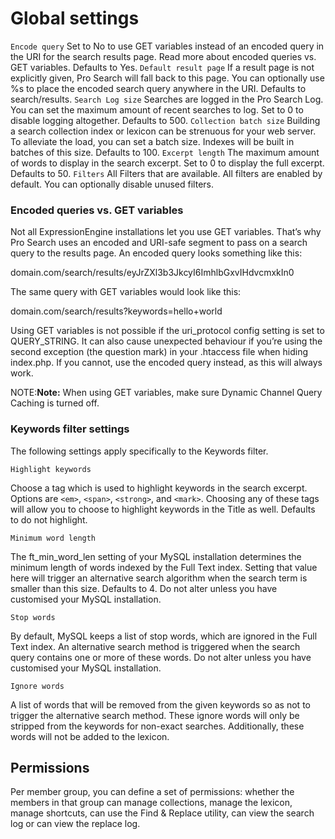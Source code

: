 <!--
    This source file is part of the open source project
    ExpressionEngine User Guide (https://github.com/ExpressionEngine/ExpressionEngine-User-Guide)

    @link      https://expressionengine.com/
    @copyright Copyright (c) 2003-2020, Packet Tide, LLC (https://packettide.com)
    @license   https://expressionengine.com/license Licensed under Apache License, Version 2.0
-->
# Global settings

`Encode query`
    Set to No to use GET variables instead of an encoded query in the URI for the search results page. Read more about encoded queries vs. GET variables. Defaults to Yes.
`Default result page`
    If a result page is not explicitly given, Pro Search will fall back to this page. You can optionally use %s to place the encoded search query anywhere in the URI. Defaults to search/results.
`Search Log size`
    Searches are logged in the Pro Search Log. You can set the maximum amount of recent searches to log. Set to 0 to disable logging altogether. Defaults to 500.
`Collection batch size`
    Building a search collection index or lexicon can be strenuous for your web server. To alleviate the load, you can set a batch size. Indexes will be built in batches of this size. Defaults to 100.
`Excerpt length`
    The maximum amount of words to display in the search excerpt. Set to 0 to display the full excerpt. Defaults to 50.
`Filters`
    All Filters that are available. All filters are enabled by default. You can optionally disable unused filters.

### Encoded queries vs. GET variables

Not all ExpressionEngine installations let you use GET variables. That’s why Pro Search uses an encoded and URI-safe segment to pass on a search query to the results page. An encoded query looks something like this:

domain.com/search/results/eyJrZXl3b3JkcyI6ImhlbGxvIHdvcmxkIn0

The same query with GET variables would look like this:

domain.com/search/results?keywords=hello+world

Using GET variables is not possible if the uri_protocol config setting is set to QUERY_STRING. It can also cause unexpected behaviour if you’re using the second exception (the question mark) in your .htaccess file when hiding index.php. If you cannot, use the encoded query instead, as this will always work.

NOTE:**Note:** When using GET variables, make sure Dynamic Channel Query Caching is turned off.

### Keywords filter settings

The following settings apply specifically to the Keywords filter.

`Highlight keywords`

Choose a tag which is used to highlight keywords in the search excerpt. Options are `<em>`, `<span>`, `<strong>`, and `<mark>`. Choosing any of these tags will allow you to choose to highlight keywords in the Title as well. Defaults to do not highlight.

`Minimum word length`

The ft_min_word_len setting of your MySQL installation determines the minimum length of words indexed by the Full Text index. Setting that value here will trigger an alternative search algorithm when the search term is smaller than this size. Defaults to 4. Do not alter unless you have customised your MySQL installation.

`Stop words`

By default, MySQL keeps a list of stop words, which are ignored in the Full Text index. An alternative search method is triggered when the search query contains one or more of these words. Do not alter unless you have customised your MySQL installation.

`Ignore words`

A list of words that will be removed from the given keywords so as not to trigger the alternative search method. These ignore words will only be stripped from the keywords for non-exact searches. Additionally, these words will not be added to the lexicon.

## Permissions

Per member group, you can define a set of permissions: whether the members in that group can manage collections, manage the lexicon, manage shortcuts, can use the Find & Replace utility, can view the search log or can view the replace log.